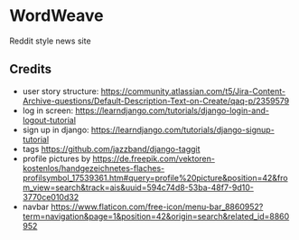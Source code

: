 # WordWeave
Reddit style news site

## Credits
* user story structure: https://community.atlassian.com/t5/Jira-Content-Archive-questions/Default-Description-Text-on-Create/qaq-p/2359579
* log in screen: https://learndjango.com/tutorials/django-login-and-logout-tutorial
* sign up in django: https://learndjango.com/tutorials/django-signup-tutorial
* tags https://github.com/jazzband/django-taggit
* profile pictures by https://de.freepik.com/vektoren-kostenlos/handgezeichnetes-flaches-profilsymbol_17539361.htm#query=profile%20picture&position=42&from_view=search&track=ais&uuid=594c74d8-53ba-48f7-9d10-3770ce010d32
* navbar https://www.flaticon.com/free-icon/menu-bar_8860952?term=navigation&page=1&position=42&origin=search&related_id=8860952